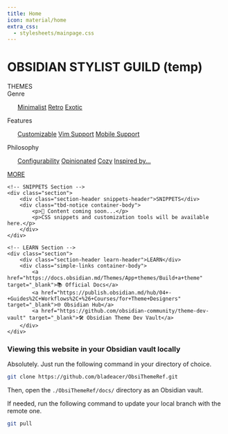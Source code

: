 ```yaml
---
title: Home
icon: material/home
extra_css:
  - stylesheets/mainpage.css
---
```


<div class="disable-sidebars">

<h1>OBSIDIAN STYLIST GUILD (temp)</h1>
        
<div class="main-grid">
	<!-- THEMES Section -->
	<div class="section">
		<div class="section-header themes-header">THEMES</div>
		<div class="themes-grid container-body">
			<div class="theme-category">
				<div class="category-title">Genre</div>
				<ul class="links-list">
					<a href="#">Minimalist</a>
					<a href="#">Retro</a>
					<a href="#">Exotic</a>
				</ul>
			</div>
			<div class="category-separator"></div>
			<div class="theme-category">
				<div class="category-title">Features</div>
				<ul class="links-list">
					<a href="#">Customizable</a>
					<a href="#">Vim Support</a>
					<a href="#">Mobile Support</a>
				</ul>
			</div>
			<div class="category-separator"></div>
			<div class="theme-category">
				<div class="category-title">Philosophy</div>
				<ul class="links-list">
					<a href="#">Configurability</a>
					<a href="#">Opinionated</a>
					<a href="#">Cozy</a>
					<a href="#">Inspired by...</a>
				</ul>
			</div>
		</div>
		<div class="themes-more container-footer">
			<a href="#">MORE</a>
		</div>
	</div>

	<!-- SNIPPETS Section -->
	<div class="section">
		<div class="section-header snippets-header">SNIPPETS</div>
		<div class="tbd-notice container-body">
			<p>📝 Content coming soon...</p>
			<p>CSS snippets and customization tools will be available here.</p>
		</div>
	</div>

	<!-- LEARN Section -->
	<div class="section">
		<div class="section-header learn-header">LEARN</div>
		<div class="simple-links container-body">
			<a href="https://docs.obsidian.md/Themes/App+themes/Build+a+theme" target="_blank">📚 Official Docs</a>
			<a href="https://publish.obsidian.md/hub/04+-+Guides%2C+Workflows%2C+%26+Courses/for+Theme+Designers" target="_blank">🌐 Obsidian Hub</a>
			<a href="https://github.com/obsidian-community/theme-dev-vault" target="_blank">🛠️ Obsidian Theme Dev Vault</a>
		</div>
	</div>
</div>

### Viewing this website in your Obsidian vault locally

Absolutely. Just run the following command in your directory of choice.

```sh
git clone https://github.com/bladeacer/ObsiThemeRef.git
```

Then, open the `./ObsiThemeRef/docs/` directory as an Obsidian vault.

If needed, run the following command to update your local branch with the remote one.

```sh
git pull
```
